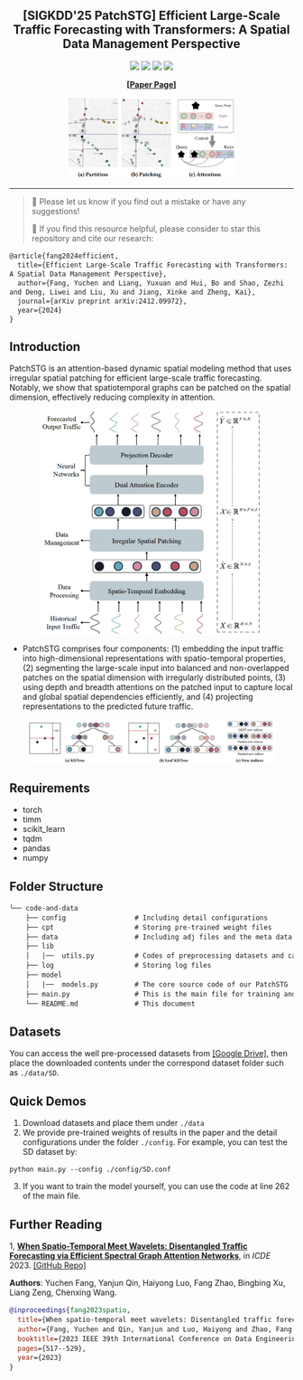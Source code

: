 <div align="center">
  <h2><b> [SIGKDD'25 PatchSTG] Efficient Large-Scale Traffic Forecasting with Transformers: A Spatial Data Management Perspective
 </b></h2>
</div>

<div align="center">

![](https://img.shields.io/github/last-commit/LMissher/PatchSTG?color=green)
![](https://img.shields.io/github/stars/LMissher/PatchSTG?color=yellow)
![](https://img.shields.io/github/forks/LMissher/PatchSTG?color=lightblue)
![](https://img.shields.io/badge/PRs-Welcome-green)

</div>

<div align="center">

**[<a href="https://arxiv.org/abs/2412.09972">Paper Page</a>]**


</div>

<div align="center">

<img src="./imgs/sketch.png" width="300">

</div>

---
>
> 🙋 Please let us know if you find out a mistake or have any suggestions!
> 
> 🌟 If you find this resource helpful, please consider to star this repository and cite our research:

```
@article{fang2024efficient,
  title={Efficient Large-Scale Traffic Forecasting with Transformers: A Spatial Data Management Perspective},
  author={Fang, Yuchen and Liang, Yuxuan and Hui, Bo and Shao, Zezhi and Deng, Liwei and Liu, Xu and Jiang, Xinke and Zheng, Kai},
  journal={arXiv preprint arXiv:2412.09972},
  year={2024}
}
```

## Introduction
PatchSTG is an attention-based dynamic spatial modeling method that uses irregular spatial patching for efficient large-scale traffic forecasting.
Notably, we show that spatiotemporal graphs can be patched on the spatial dimension, effectively reducing complexity in attention.

<p align="center">
<img src="./imgs/frame.png" height = "400" alt="" align=center />
</p>

- PatchSTG comprises four components: (1) embedding the input traffic into high-dimensional representations with spatio-temporal properties, (2) segmenting the large-scale input into balanced and non-overlapped patches on the spatial dimension with irregularly distributed points, (3) using depth and breadth attentions on the patched input to capture local and global spatial dependencies efficiently, and (4) projecting representations to the predicted future traffic.

<p align="center">
<img src="./imgs/patching.png" height = "80" alt="" align=center />
</p>

## Requirements
- torch
- timm
- scikit_learn
- tqdm
- pandas
- numpy

## Folder Structure

```tex
└── code-and-data
    ├── config                 # Including detail configurations
    ├── cpt                    # Storing pre-trained weight files
    ├── data                   # Including adj files and the meta data
    ├── lib
    │   |──  utils.py          # Codes of preprocessing datasets and calculating metrics
    ├── log                    # Storing log files
    ├── model
    │   |──  models.py         # The core source code of our PatchSTG
    ├── main.py                # This is the main file for training and testing
    └── README.md              # This document
```

## Datasets
You can access the well pre-processed datasets from [[Google Drive]](https://drive.google.com/drive/folders/1BDH1C66BCKBe7ge8G-rBaj1j3p0iR0TC?usp=sharing), then place the downloaded contents under the correspond dataset folder such as `./data/SD`.

## Quick Demos
1. Download datasets and place them under `./data`
2. We provide pre-trained weights of results in the paper and the detail configurations under the folder `./config`. For example, you can test the SD dataset by:

```
python main.py --config ./config/SD.conf
```

3. If you want to train the model yourself, you can use the code at line 262 of the main file.


## Further Reading
1, [**When Spatio-Temporal Meet Wavelets: Disentangled Traffic Forecasting via Efficient Spectral Graph Attention Networks**](https://ieeexplore.ieee.org/abstract/document/10184591), in *ICDE* 2023.
[\[GitHub Repo\]](https://github.com/LMissher/STWave)

**Authors**: Yuchen Fang, Yanjun Qin, Haiyong Luo, Fang Zhao, Bingbing Xu, Liang Zeng, Chenxing Wang.

```bibtex
@inproceedings{fang2023spatio,
  title={When spatio-temporal meet wavelets: Disentangled traffic forecasting via efficient spectral graph attention networks},
  author={Fang, Yuchen and Qin, Yanjun and Luo, Haiyong and Zhao, Fang and Xu, Bingbing and Zeng, Liang and Wang, Chenxing},
  booktitle={2023 IEEE 39th International Conference on Data Engineering (ICDE)},
  pages={517--529},
  year={2023}
}
```
